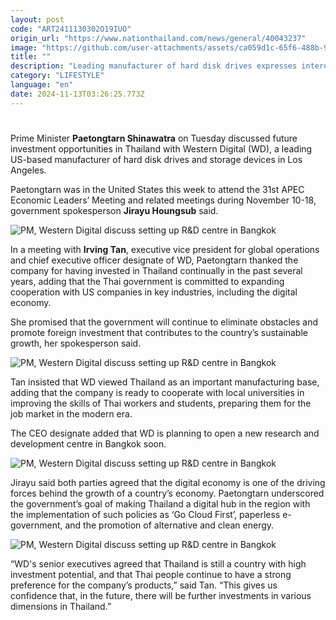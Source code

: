 ```yaml
---
layout: post
code: "ART2411130302O19IUO"
origin_url: "https://www.nationthailand.com/news/general/40043237"
image: "https://github.com/user-attachments/assets/ca059d1c-65f6-488b-9eba-7ccadf626348"
title: ""
description: "Leading manufacturer of hard disk drives expresses interest in upping its investment in Thailand during meeting with PM"
category: "LIFESTYLE"
language: "en"
date: 2024-11-13T03:26:25.773Z
---
```


# 









Prime Minister **Paetongtarn Shinawatra** on Tuesday discussed future investment opportunities in Thailand with Western Digital (WD), a leading US-based manufacturer of hard disk drives and storage devices in Los Angeles.

Paetongtarn was in the United States this week to attend the 31st APEC Economic Leaders’ Meeting and related meetings during November 10-18, government spokesperson **Jirayu Houngsub** said.

  ![PM, Western Digital discuss setting up R&D centre in Bangkok](https://github.com/user-attachments/assets/efd23510-af6b-480b-8dc6-dd9918f4c22a)

In a meeting with **Irving Tan**, executive vice president for global operations and chief executive officer designate of WD, Paetongtarn thanked the company for having invested in Thailand continually in the past several years, adding that the Thai government is committed to expanding cooperation with US companies in key industries, including the digital economy.

She promised that the government will continue to eliminate obstacles and promote foreign investment that contributes to the country’s sustainable growth, her spokesperson said.

  ![PM, Western Digital discuss setting up R&D centre in Bangkok](https://github.com/user-attachments/assets/58faef3e-507c-4b81-8f1f-414b2d0a0326)

Tan insisted that WD viewed Thailand as an important manufacturing base, adding that the company is ready to cooperate with local universities in improving the skills of Thai workers and students, preparing them for the job market in the modern era.

The CEO designate added that WD is planning to open a new research and development centre in Bangkok soon.

  ![PM, Western Digital discuss setting up R&D centre in Bangkok](https://media.nationthailand.com/uploads/images/contents/w1024/2024/11/9VvYwec6XS0EKdwza3oq.webp?x-image-process=style/lg-webp)

Jirayu said both parties agreed that the digital economy is one of the driving forces behind the growth of a country’s economy. Paetongtarn underscored the government’s goal of making Thailand a digital hub in the region with the implementation of such policies as ‘Go Cloud First’, paperless e-government, and the promotion of alternative and clean energy.

  ![PM, Western Digital discuss setting up R&D centre in Bangkok](https://github.com/user-attachments/assets/4b61caa1-9fc4-4492-adb5-e83ba6197f82)

“WD's senior executives agreed that Thailand is still a country with high investment potential, and that Thai people continue to have a strong preference for the company’s products,” said Tan. “This gives us confidence that, in the future, there will be further investments in various dimensions in Thailand.”
